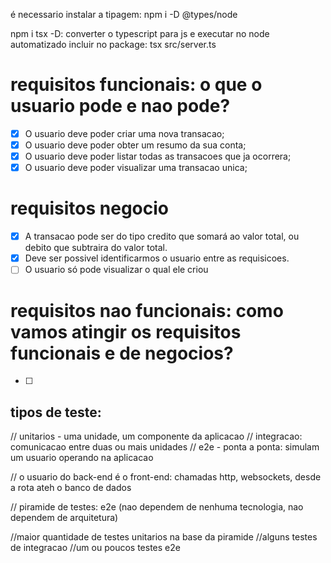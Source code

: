 é necessario instalar a tipagem: npm i -D @types/node

npm i tsx -D: converter o typescript para js e executar no node automatizado
incluir no package: tsx src/server.ts

# requisitos funcionais: o que o usuario pode e nao pode?

- [x] O usuario deve poder criar uma nova transacao;
- [x] O usuario deve poder obter um resumo da sua conta;
- [x] O usuario deve poder listar todas as transacoes que ja ocorrera;
- [x] O usuario deve poder visualizar uma transacao unica;

# requisitos negocio

- [x] A transacao pode ser do tipo credito que somará ao valor total, ou debito que subtraira do valor total.
- [x] Deve ser possivel identificarmos o usuario entre as requisicoes.
- [ ] O usuario só pode visualizar o qual ele criou

# requisitos nao funcionais: como vamos atingir os requisitos funcionais e de negocios?

- [ ]

## tipos de teste:
// unitarios - uma unidade, um componente da aplicacao
// integracao: comunicacao entre duas ou mais unidades
// e2e - ponta a ponta: simulam um usuario operando na aplicacao

// o usuario do back-end é o front-end: chamadas http, websockets, desde a rota ateh o banco de dados

// piramide de testes: e2e (nao dependem de nenhuma tecnologia, nao dependem de arquitetura)

//maior quantidade de testes unitarios na base da piramide
//alguns testes de integracao 
//um ou poucos testes e2e